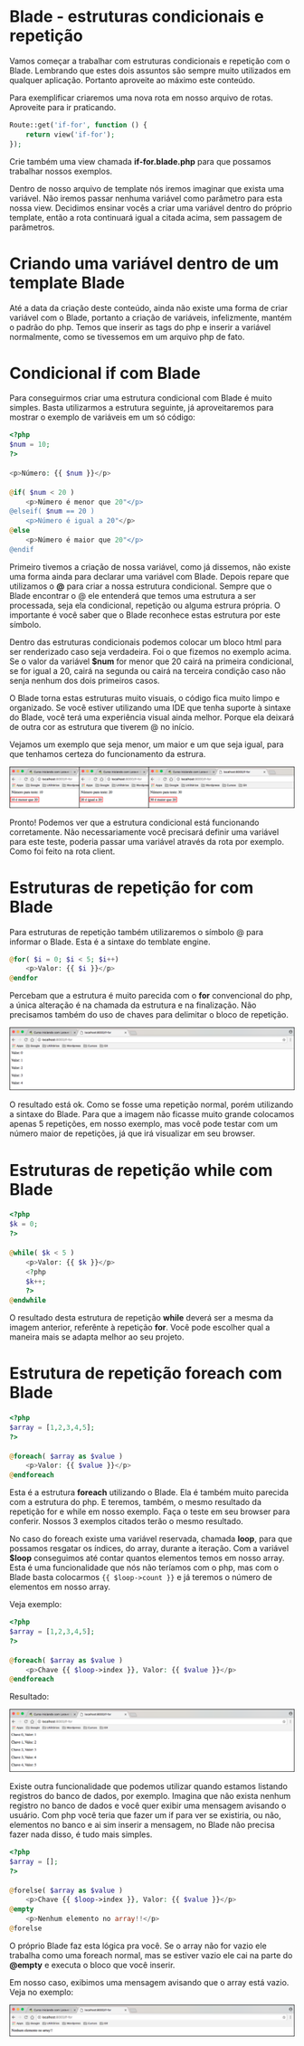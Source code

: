 # Blade - estruturas condicionais e repetição

Vamos começar a trabalhar com estruturas condicionais e repetição com o Blade. Lembrando que estes dois assuntos são sempre muito utilizados em qualquer aplicação. Portanto aproveite ao máximo este conteúdo.

Para exemplificar criaremos uma nova rota em nosso arquivo de rotas. Aproveite para ir praticando.

```php
Route::get('if-for', function () {
    return view('if-for');
});
```

Crie também uma view chamada **if-for.blade.php** para que possamos trabalhar nossos exemplos.

Dentro de nosso arquivo de template nós iremos imaginar que exista uma variável. Não iremos passar nenhuma variável como parâmetro para esta nossa view. Decidimos ensinar vocês a criar uma variável dentro do próprio template, então a rota continuará igual a citada acima, sem passagem de parâmetros.

# Criando uma variável dentro de um template Blade

Até a data da criação deste conteúdo, ainda não existe uma forma de criar variável com o Blade, portanto a criação de variáveis, infelizmente, mantém o padrão do php. Temos que inserir as tags do php e inserir a variável normalmente, como se tivessemos em um arquivo php de fato.

# Condicional if com Blade

Para conseguirmos criar uma estrutura condicional com Blade é muito simples. Basta utilizarmos a estrutura seguinte, já aproveitaremos para mostrar o exemplo de variáveis em um só código:

```php
<?php
$num = 10;
?>

<p>Número: {{ $num }}</p>

@if( $num < 20 )
    <p>Número é menor que 20"</p>
@elseif( $num == 20 )
    <p>Número é igual a 20"</p>
@else
    <p>Número é maior que 20"</p>
@endif
```

Primeiro tivemos a criação de nossa variável, como já dissemos, não existe uma forma ainda para declarar uma variável com Blade. Depois repare que utilizamos o **@** para criar a nossa estrutura condicional. Sempre que o Blade encontrar o @ ele entenderá que temos uma estrutura a ser processada, seja ela condicional, repetição ou alguma estrura própria. O importante é você saber que o Blade reconhece estas estrutura por este símbolo.

Dentro das estruturas condicionais podemos colocar um bloco html para ser renderizado caso seja verdadeira. Foi o que fizemos no exemplo acima. Se o valor da variável **$num** for menor que 20 cairá na primeira condicional, se for igual a 20, cairá na segunda ou cairá na terceira condição caso não senja nenhum dos dois primeiros casos.

O Blade torna estas estruturas muito visuais, o código fica muito limpo e organizado. Se você estiver utilizando uma IDE que tenha suporte à sintaxe do Blade, você terá uma experiência visual ainda melhor. Porque ela deixará de outra cor as estrutura que tiverem @ no início.

Vejamos um exemplo que seja menor, um maior e um que seja igual, para que tenhamos certeza do funcionamento da estrura.

![blade_condicional_if](./images/blade_condicional_if.png "blade_condicional_if")

Pronto! Podemos ver que a estrutura condicional está funcionando corretamente. Não necessariamente você precisará definir uma variável para este teste, poderia passar uma variável através da rota por exemplo. Como foi feito na rota client.

# Estruturas de repetição for com Blade

Para estruturas de repetição também utilizaremos o símbolo @ para informar o Blade. Esta é a sintaxe do temblate engine.

```php
@for( $i = 0; $i < 5; $i++)
    <p>Valor: {{ $i }}</p>
@endfor
```

Percebam que a estrutura é muito parecida com o **for** convencional do php, a única alteração é na chamada da estrutura e na finalização. Não precisamos também do uso de chaves para delimitar o bloco de repetição.

![blade_for](./images/blade_for.png "blade_for")

O resultado está ok. Como se fosse uma repetição normal, porém utilizando a sintaxe do Blade. Para que a imagem não ficasse muito grande colocamos apenas 5 repetições, em nosso exemplo, mas você pode testar com um número maior de repetições, já que irá visualizar em seu browser.

# Estruturas de repetição while com Blade

```php
<?php
$k = 0;
?>

@while( $k < 5 )
    <p>Valor: {{ $k }}</p>
    <?php
    $k++;
    ?>
@endwhile
```

O resultado desta estrutura de repetição **while** deverá ser a mesma da imagem anterior, referênte à repetição **for**. Você pode escolher qual a maneira mais se adapta melhor ao seu projeto.

# Estrutura de repetição foreach com Blade

```php
<?php
$array = [1,2,3,4,5];
?>

@foreach( $array as $value )
    <p>Valor: {{ $value }}</p>
@endforeach
```

Esta é a estrutura **foreach** utilizando o Blade. Ela é também muito parecida com a estrutura do php. E teremos, também, o mesmo resultado da repetição for e while em nosso exemplo. Faça o teste em seu browser para conferir. Nossos 3 exemplos citados terão o mesmo resultado.

No caso do foreach existe uma variável reservada, chamada **loop**, para que possamos resgatar os índices, do array, durante a iteração. Com a variável **$loop** conseguimos até contar quantos elementos temos em nosso array. Esta é uma funcionalidade que nós não teríamos com o php, mas com o Blade basta colocarmos `{{ $loop->count }}` e já teremos o número de elementos em nosso array.

Veja exemplo:

```php
<?php
$array = [1,2,3,4,5];
?>

@foreach( $array as $value )
    <p>Chave {{ $loop->index }}, Valor: {{ $value }}</p>
@endforeach
```

Resultado:

![blade_foreach](./images/blade_foreach.png "blade_foreach")

Existe outra funcionalidade que podemos utilizar quando estamos listando registros do banco de dados, por exemplo. Imagina que não exista nenhum registro no banco de dados e você quer exibir uma mensagem avisando o usuário. Com php você teria que fazer um if para ver se existiria, ou não, elementos no banco e ai sim inserir a mensagem, no Blade não precisa fazer nada disso, é tudo mais simples.

```php
<?php
$array = [];
?>

@forelse( $array as $value )
    <p>Chave {{ $loop->index }}, Valor: {{ $value }}</p>
@empty
    <p>Nenhum elemento no array!!</p>
@forelse
```

O próprio Blade faz esta lógica pra você. Se o array não for vazio ele trabalha como uma foreach normal, mas se estiver vazio ele cai na parte do **@empty** e executa o bloco que você inserir.

Em nosso caso, exibimos uma mensagem avisando que o array está vazio. Veja no exemplo:

![blade_forelse](./images/blade_forelse.png "blade_forelse")